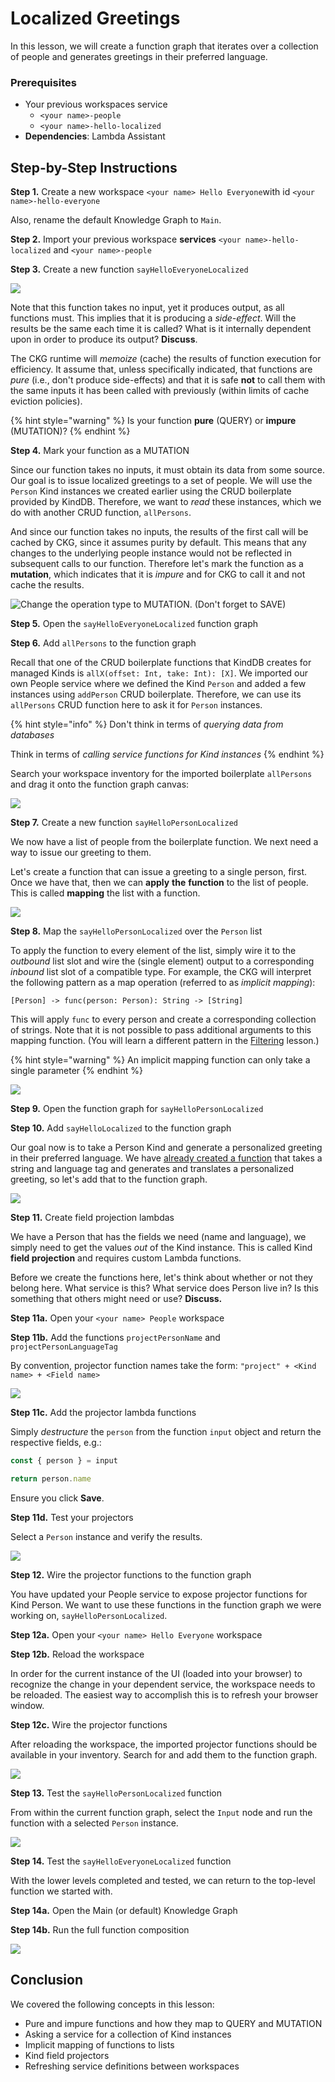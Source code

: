 # Localized Greetings

In this lesson, we will create a function graph that iterates over a collection of people and generates greetings in their preferred language.

### Prerequisites

* Your previous workspaces service
  * `<your name>-people`
  * `<your name>-hello-localized`
* **Dependencies**: Lambda Assistant

## Step-by-Step Instructions

**Step 1.** Create a new workspace `<your name> Hello Everyone`with id `<your name>-hello-everyone`

Also, rename the default Knowledge Graph to `Main`.

**Step 2.** Import your previous workspace **services** `<your name>-hello-localized` and `<your name>-people`

**Step 3.** Create a new function `sayHelloEveryoneLocalized`

![](../../../.gitbook/assets/say-hello-everyone-localized.png)

Note that this function takes no input, yet it produces output, as all functions must. This implies that it is producing a _side-effect_. Will the results be the same each time it is called? What is it internally dependent upon in order to produce its output? **Discuss**.

The CKG runtime will _memoize_ \(cache\) the results of function execution for efficiency. It assume that, unless specifically indicated, that functions are _pure_ \(i.e., don't produce side-effects\) and that it is safe **not** to call them with the same inputs it has been called with previously \(within limits of cache eviction policies\).

{% hint style="warning" %}
Is your function **pure** \(QUERY\) or **impure** \(MUTATION\)?
{% endhint %}

**Step 4.** Mark your function as a MUTATION

Since our function takes no inputs, it must obtain its data from some source. Our goal is to issue localized greetings to a set of people. We will use the `Person` Kind instances we created earlier using the CRUD boilerplate provided by KindDB. Therefore, we want to _read_ these instances, which we do with another CRUD function, `allPersons`.

And since our function takes no inputs, the results of the first call will be cached by CKG, since it assumes purity by default. This means that any changes to the underlying people instance would not be reflected in subsequent calls to our function. Therefore let's mark the function as a **mutation**, which indicates that it is _impure_ and for CKG to call it and not cache the results.

![Change the operation type to MUTATION. \(Don&apos;t forget to SAVE\)](../../../.gitbook/assets/say-hello-mutation.png)

**Step 5.** Open the `sayHelloEveryoneLocalized` function graph

**Step 6.** Add `allPersons` to the function graph

Recall that one of the CRUD boilerplate functions that KindDB creates for managed Kinds is `allX(offset: Int, take: Int): [X]`. We imported our own People service where we defined the Kind `Person` and added a few instances using `addPerson` CRUD boilerplate. Therefore, we can use its `allPersons` CRUD function here to ask it for `Person` instances.

{% hint style="info" %}
Don't think in terms of _querying_ _data from databases_

Think in terms of _calling service functions for Kind instances_
{% endhint %}

Search your workspace inventory for the imported boilerplate `allPersons` and drag it onto the function graph canvas:

![](../../../.gitbook/assets/everyone-all-persons.png)

**Step 7.** Create a new function `sayHelloPersonLocalized`

We now have a list of people from the boilerplate function. We next need a way to issue our greeting to them.

Let's create a function that can issue a greeting to a single person, first. Once we have that, then we can **apply** **the** **function** to the list of people. This is called **mapping** the list with a function.

![](../../../.gitbook/assets/say-hello-person-localized.png)

**Step 8.** Map the `sayHelloPersonLocalized` over the `Person` list

To apply the function to every element of the list, simply wire it to the _outbound_ list slot and wire the \(single element\) output to a corresponding _inbound_ list slot of a compatible type. For example, the CKG will interpret the following pattern as a map operation \(referred to as _implicit mapping_\):

`[Person] -> func(person: Person): String -> [String]`

This will apply `func` to every person and create a corresponding collection of strings. Note that it is not possible to pass additional arguments to this mapping function.  \(You will learn a different pattern in the [Filtering](filtering.md) lesson.\)

{% hint style="warning" %}
An implicit mapping function can only take a single parameter
{% endhint %}

![](../../../.gitbook/assets/everyone-implicit-map.png)

**Step 9.** Open the function graph for `sayHelloPersonLocalized`

**Step 10.** Add `sayHelloLocalized` to the function graph

Our goal now is to take a Person Kind and generate a personalized greeting in their preferred language. We have [already created a function](../hello-world/workspaces-are-services.md) that takes a string and language tag and generates and translates a personalized greeting, so let's add that to the function graph.

![](../../../.gitbook/assets/everyone-say-hello-needs-projection.png)

**Step 11.** Create field projection lambdas

We have a Person that has the fields we need \(name and language\), we simply need to get the values _out_ of the Kind instance. This is called Kind **field projection** and requires custom Lambda functions.

Before we create the functions here, let's think about whether or not they belong here. What service is this? What service does Person live in? Is this something that others might need or use? **Discuss.**

**Step 11a.** Open your `<your name> People` workspace

**Step 11b.** Add the functions `projectPersonName` and `projectPersonLanguageTag`

By convention, projector function names take the form: `"project" + <Kind name> + <Field name>`

![](../../../.gitbook/assets/project-person.png)

**Step 11c.** Add the projector lambda functions

Simply _destructure_ the `person` from the function `input` object and return the respective fields, e.g.:

```javascript
const { person } = input

return person.name
```

Ensure you click **Save**.

**Step 11d.** Test your projectors

Select a `Person` instance and verify the results.

![](../../../.gitbook/assets/test-projector.png)

**Step 12.** Wire the projector functions to the function graph

You have updated your People service to expose projector functions for Kind Person. We want to use these functions in the function graph we were working on, `sayHelloPersonLocalized`.

**Step 12a.** Open your `<your name> Hello Everyone` workspace

**Step 12b.** Reload the workspace

In order for the current instance of the UI \(loaded into your browser\) to recognize the change in your dependent service, the workspace needs to be reloaded. The easiest way to accomplish this is to refresh your browser window.

**Step 12c.** Wire the projector functions

After reloading the workspace, the imported projector functions should be available in your inventory. Search for and add them to the function graph.

![](../../../.gitbook/assets/everyong-fg.png)

**Step 13.** Test the `sayHelloPersonLocalized` function

From within the current function graph, select the `Input` node and run the function with a selected `Person` instance.

![](../../../.gitbook/assets/say-hello-person-localized-test.png)

**Step 14.** Test the `sayHelloEveryoneLocalized` function

With the lower levels completed and tested, we can return to the top-level function we started with.

**Step 14a.** Open the Main \(or default\) Knowledge Graph

**Step 14b.** Run the full function composition

![](../../../.gitbook/assets/hello-everyone-test.png)

## Conclusion

We covered the following concepts in this lesson:

* Pure and impure functions and how they map to QUERY and MUTATION
* Asking a service for a collection of Kind instances
* Implicit mapping of functions to lists
* Kind field projectors
* Refreshing service definitions between workspaces

